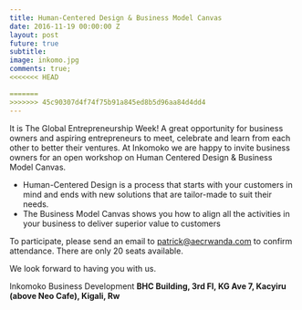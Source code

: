 ```yaml
---
title: Human-Centered Design & Business Model Canvas
date: 2016-11-19 00:00:00 Z
layout: post
future: true
subtitle: 
image: inkomo.jpg
comments: true;
<<<<<<< HEAD

=======
>>>>>>> 45c90307d4f74f75b91a845ed8b5d96aa84d4dd4
---
```


It is The Global Entrepreneurship Week! A great opportunity for business owners and aspiring entrepreneurs to meet, celebrate and learn from each other to better their ventures.
At Inkomoko we are happy to invite business owners for an open workshop on Human Centered Design & Business Model Canvas.
- Human-Centered Design is a process that starts with your customers in mind and ends with new solutions that are tailor-made to suit their needs.
- The Business Model Canvas shows you how to align all the activities in your business to deliver superior value to customers

To participate, please send an email to patrick@aecrwanda.com to confirm attendance. There are only 20 seats available.

We look forward to having you with us.


Inkomoko Business Development
<strong>BHC Building, 3rd Fl, KG Ave 7, Kacyiru (above Neo Cafe), Kigali, Rw</strong>

